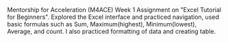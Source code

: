 Mentorship for Acceleration (M4ACE) Week 1 Assignment on "Excel Tutorial for Beginners". Explored the Excel interface and practiced navigation, used basic formulas such as Sum, Maximum(highest), Minimum(lowest), Average, and count. I also practiced formatting of data and creating table.
